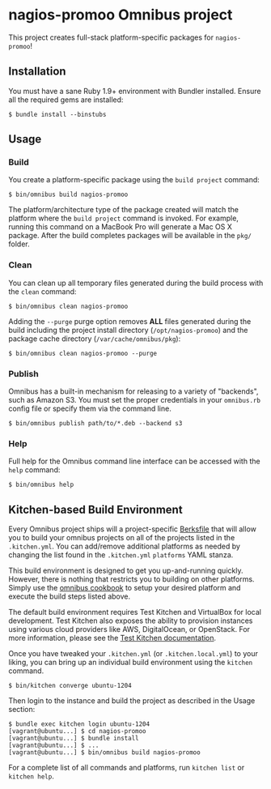 nagios-promoo Omnibus project
========================
This project creates full-stack platform-specific packages for
`nagios-promoo`!

Installation
------------
You must have a sane Ruby 1.9+ environment with Bundler installed. Ensure all
the required gems are installed:

```shell
$ bundle install --binstubs
```

Usage
-----
### Build

You create a platform-specific package using the `build project` command:

```shell
$ bin/omnibus build nagios-promoo
```

The platform/architecture type of the package created will match the platform
where the `build project` command is invoked. For example, running this command
on a MacBook Pro will generate a Mac OS X package. After the build completes
packages will be available in the `pkg/` folder.

### Clean

You can clean up all temporary files generated during the build process with
the `clean` command:

```shell
$ bin/omnibus clean nagios-promoo
```

Adding the `--purge` purge option removes __ALL__ files generated during the
build including the project install directory (`/opt/nagios-promoo`) and
the package cache directory (`/var/cache/omnibus/pkg`):

```shell
$ bin/omnibus clean nagios-promoo --purge
```

### Publish

Omnibus has a built-in mechanism for releasing to a variety of "backends", such
as Amazon S3. You must set the proper credentials in your `omnibus.rb` config
file or specify them via the command line.

```shell
$ bin/omnibus publish path/to/*.deb --backend s3
```

### Help

Full help for the Omnibus command line interface can be accessed with the
`help` command:

```shell
$ bin/omnibus help
```

Kitchen-based Build Environment
-------------------------------
Every Omnibus project ships will a project-specific
[Berksfile](http://berkshelf.com/) that will allow you to build your omnibus projects on all of the projects listed
in the `.kitchen.yml`. You can add/remove additional platforms as needed by
changing the list found in the `.kitchen.yml` `platforms` YAML stanza.

This build environment is designed to get you up-and-running quickly. However,
there is nothing that restricts you to building on other platforms. Simply use
the [omnibus cookbook](https://github.com/opscode-cookbooks/omnibus) to setup
your desired platform and execute the build steps listed above.

The default build environment requires Test Kitchen and VirtualBox for local
development. Test Kitchen also exposes the ability to provision instances using
various cloud providers like AWS, DigitalOcean, or OpenStack. For more
information, please see the [Test Kitchen documentation](http://kitchen.ci).

Once you have tweaked your `.kitchen.yml` (or `.kitchen.local.yml`) to your
liking, you can bring up an individual build environment using the `kitchen`
command.

```shell
$ bin/kitchen converge ubuntu-1204
```

Then login to the instance and build the project as described in the Usage
section:

```shell
$ bundle exec kitchen login ubuntu-1204
[vagrant@ubuntu...] $ cd nagios-promoo
[vagrant@ubuntu...] $ bundle install
[vagrant@ubuntu...] $ ...
[vagrant@ubuntu...] $ bin/omnibus build nagios-promoo
```

For a complete list of all commands and platforms, run `kitchen list` or
`kitchen help`.
